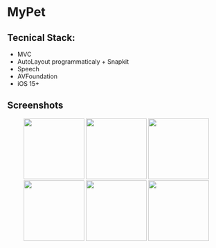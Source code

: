# MyPet
## Tecnical Stack:

* MVC
* AutoLayout programmaticaly + Snapkit
* Speech
* AVFoundation
* iOS 15+

## Screenshots

<p align="center">
  <img src="https://github.com/user-attachments/assets/b2182ef7-61f4-45d8-b734-f88316528778" width="140"/>
  <img src="https://github.com/user-attachments/assets/25e8521e-807f-42e2-ac4c-10326eee8894" width="140"/>
  <img src="https://github.com/user-attachments/assets/ab24bae4-27e4-4f05-b879-3d92bfa1ee5e" width="140"/>
  <img src="https://github.com/user-attachments/assets/48b6fe40-e18d-473a-b91a-e78e5a83441e" width="140"/>
  <img src="https://github.com/user-attachments/assets/9eda0798-f335-41a9-937c-d716e771a739" width="140"/>
  <img src="https://github.com/user-attachments/assets/4db244bf-cd07-4237-a92f-c6e7b744a018" width="140"/>
</p>
